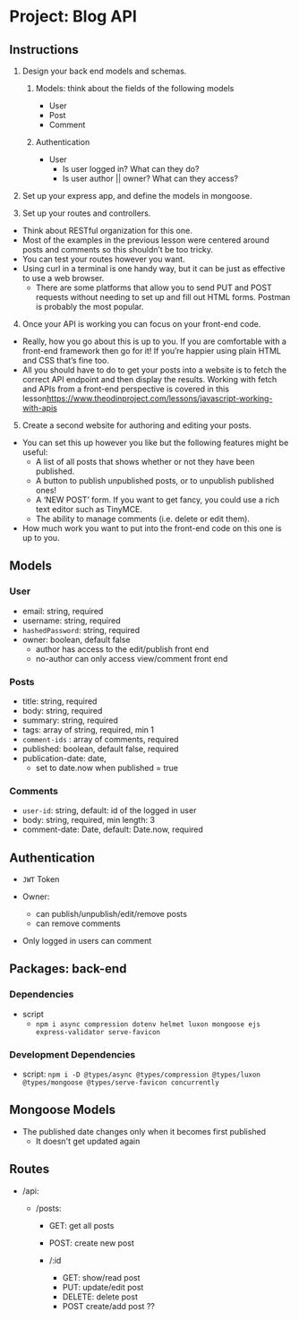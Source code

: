 # Project: Blog API

## Instructions

1. Design your back end models and schemas.

   1. Models: think about the fields of the following models

      - User
      - Post
      - Comment

   2. Authentication

      - User
        - Is user logged in? What can they do?
        - Is user author || owner? What can they access?

2. Set up your express app, and define the models in mongoose.

3. Set up your routes and controllers.

- Think about RESTful organization for this one.
- Most of the examples in the previous lesson were centered around posts and comments so this shouldn’t be too tricky.
- You can test your routes however you want.
- Using curl in a terminal is one handy way, but it can be just as effective to use a web browser.
  - There are some platforms that allow you to send PUT and POST requests without needing to set up and fill out HTML forms. Postman is probably the most popular.

4. Once your API is working you can focus on your front-end code.

- Really, how you go about this is up to you. If you are comfortable with a front-end framework then go for it! If you’re happier using plain HTML and CSS that’s fine too.
- All you should have to do to get your posts into a website is to fetch the correct API endpoint and then display the results. Working with fetch and APIs from a front-end perspective is covered in this lesson<https://www.theodinproject.com/lessons/javascript-working-with-apis>

5. Create a second website for authoring and editing your posts.

- You can set this up however you like but the following features might be useful:
  - A list of all posts that shows whether or not they have been published.
  - A button to publish unpublished posts, or to unpublish published ones!
  - A ‘NEW POST’ form. If you want to get fancy, you could use a rich text editor such as TinyMCE.
  - The ability to manage comments (i.e. delete or edit them).
- How much work you want to put into the front-end code on this one is up to you.

## Models

### User

- email: string, required
- username: string, required
- `hashedPassword`: string, required
- owner: boolean, default false
  - author has access to the edit/publish front end
  - no-author can only access view/comment front end

### Posts

- title: string, required
- body: string, required
- summary: string, required
- tags: array of string, required, min 1
- `comment-ids` : array of comments, required
- published: boolean, default false, required
- publication-date: date,
  - set to date.now when published = true

### Comments

- `user-id`: string, default: id of the logged in user
- body: string, required, min length: 3
- comment-date: Date, default: Date.now, required

## Authentication

- `JWT` Token

- Owner:

  - can publish/unpublish/edit/remove posts
  - can remove comments

- Only logged in users can comment

## Packages: back-end

### Dependencies

- script
  - `npm i async compression dotenv helmet luxon mongoose ejs express-validator serve-favicon`

### Development Dependencies

- script:
  `npm i -D @types/async @types/compression @types/luxon @types/mongoose @types/serve-favicon concurrently`

## Mongoose Models

- The published date changes only when it becomes first published
  - It doesn't get updated again

## Routes

- /api:

  - /posts:
     - GET: get all posts
     - POST: create new post

    - /:id
       - GET: show/read post
       - PUT: update/edit post
       - DELETE: delete post
       - POST create/add post ??
